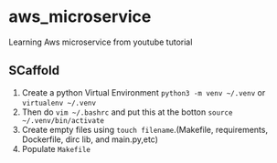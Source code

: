 # aws_microservice
Learning Aws microservice from youtube tutorial

## SCaffold

1. Create a python Virtual Environment `python3 -m venv ~/.venv` or `virtualenv ~/.venv`
2. Then do `vim ~/.bashrc` and put this at the botton `source ~/.venv/bin/activate`
3. Create empty files using `touch filename`.(Makefile, requirements, Dockerfile, dirc lib, and main.py,etc)
4. Populate `Makefile`
